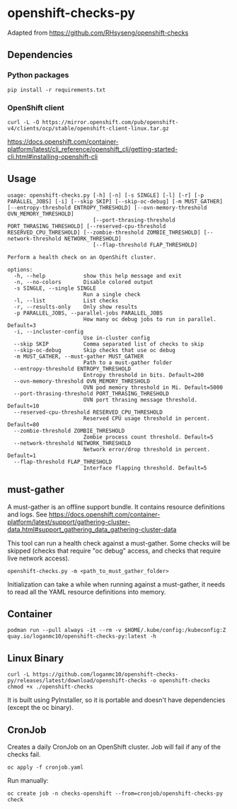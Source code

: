 # openshift-checks-py
Adapted from https://github.com/RHsyseng/openshift-checks

## Dependencies
### Python packages
```
pip install -r requirements.txt
```
### OpenShift client
```
curl -L -O https://mirror.openshift.com/pub/openshift-v4/clients/ocp/stable/openshift-client-linux.tar.gz
```
https://docs.openshift.com/container-platform/latest/cli_reference/openshift_cli/getting-started-cli.html#installing-openshift-cli

## Usage
```
usage: openshift-checks.py [-h] [-n] [-s SINGLE] [-l] [-r] [-p PARALLEL_JOBS] [-i] [--skip SKIP] [--skip-oc-debug] [-m MUST_GATHER] [--entropy-threshold ENTROPY_THRESHOLD] [--ovn-memory-threshold OVN_MEMORY_THRESHOLD]
                           [--port-thrasing-threshold PORT_THRASING_THRESHOLD] [--reserved-cpu-threshold RESERVED_CPU_THRESHOLD] [--zombie-threshold ZOMBIE_THRESHOLD] [--network-threshold NETWORK_THRESHOLD]
                           [--flap-threshold FLAP_THRESHOLD]

Perform a health check on an OpenShift cluster.

options:
  -h, --help            show this help message and exit
  -n, --no-colors       Disable colored output
  -s SINGLE, --single SINGLE
                        Run a single check
  -l, --list            List checks
  -r, --results-only    Only show results
  -p PARALLEL_JOBS, --parallel-jobs PARALLEL_JOBS
                        How many oc debug jobs to run in parallel. Default=3
  -i, --incluster-config
                        Use in-cluster config
  --skip SKIP           Comma separated list of checks to skip
  --skip-oc-debug       Skip checks that use oc debug
  -m MUST_GATHER, --must-gather MUST_GATHER
                        Path to a must-gather folder
  --entropy-threshold ENTROPY_THRESHOLD
                        Entropy threshold in bits. Default=200
  --ovn-memory-threshold OVN_MEMORY_THRESHOLD
                        OVN pod memory threshold in Mi. Default=5000
  --port-thrasing-threshold PORT_THRASING_THRESHOLD
                        OVN port thrasing message threshold. Default=10
  --reserved-cpu-threshold RESERVED_CPU_THRESHOLD
                        Reserved CPU usage threshold in percent. Default=80
  --zombie-threshold ZOMBIE_THRESHOLD
                        Zombie process count threshold. Default=5
  --network-threshold NETWORK_THRESHOLD
                        Network error/drop threshold in percent. Default=1
  --flap-threshold FLAP_THRESHOLD
                        Interface flapping threshold. Default=5
```

## must-gather
A must-gather is an offline support bundle. It contains resource definitions and logs. See https://docs.openshift.com/container-platform/latest/support/gathering-cluster-data.html#support_gathering_data_gathering-cluster-data

This tool can run a health check against a must-gather. Some checks will be skipped (checks that require "oc debug" access, and checks that require live network access).

```
openshift-checks.py -m <path_to_must_gather_folder>
```
Initialization can take a while when running against a must-gather, it needs to read all the YAML resource definitions into memory.
## Container
```
podman run --pull always -it --rm -v $HOME/.kube/config:/kubeconfig:Z quay.io/loganmc10/openshift-checks-py:latest -h
```

## Linux Binary
```
curl -L https://github.com/loganmc10/openshift-checks-py/releases/latest/download/openshift-checks -o openshift-checks
chmod +x ./openshift-checks
```

It is built using PyInstaller, so it is portable and doesn't have dependencies (except the oc binary).

## CronJob
Creates a daily CronJob on an OpenShift cluster. Job will fail if any of the checks fail.
```
oc apply -f cronjob.yaml
```
Run manually:
```
oc create job -n checks-openshift --from=cronjob/openshift-checks-py check
```
